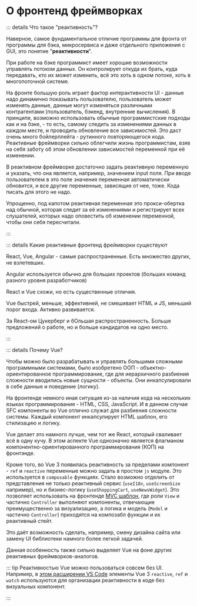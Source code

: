 # О фронтенд фреймворках

::: details Что такое "реактивность"?

Наверное, самое фундаментальное отличие программы для фронта от программы для бэка, микросервиса и даже отдельного приложения с GUI, это понятие "**реактивности**".

При работе на бэке программист имеет хорошие возможности управлять потоком данных. Он контролирует откуда их брать, куда передавать, кто их может изменить, всё это хоть в одном потоке, хоть в многопоточной системе.

На фронте большую роль играет фактор интерактивности UI - данные надо динамично показывать пользователю, пользователь может изменять данные, данные могут изменяться различными контрагентами (пользователь, бэкенд, внутренние вычисления). В принципе, возможно использовать обычные программистские подходы как и на бэке, - то есть, самому следить за изменениями данных в каждом месте, и проводить обновление все зависимостей. Это даст очень много бойлерплейта - рутинного повторяющегося кода. Реактивные фреймворки сильно облегчили жизнь программистам, взяв на себя заботу об этом обновлении зависимостей переменной при её изменении.

В реактивном фреймворке достаточно задать реактивную переменную и указать, что она является, например, значением input поля. При вводе пользователем в это поле значения переменная автоматически обновится, и все другие переменные, зависящие от нее, тоже. Кода писать для этого не надо.

Упрощенно, под капотом реактивная переменная это прокси-обертка над обычной, которая следит за её изменениями и регистрирует всех слушателей, которых надо оповестить об изменении переменной, чтобы они себя пересчитали.

:::

::: details Какие реактивные фронтенд фреймворки существуют

React, Vue, Angular - самые распространенные. Есть множество других, не взлетевших.

Angular используется обычно для больших проектов (больших команд разного уровня разработчиков)

React и Vue схожи, но есть существенные отличия.

Vue быстрей, меньше, эффективней, не смешивает HTML и JS, меньший порог входа. Активно развивается.

За React-ом Цукерберг и бОльшая распространенность. Больше предложений о работе, но и больше кандидатов на одно место.

:::

::: details Почему Vue?

Чтобы можно было разрабатывать и управлять большими сложными программными системами, было изобретено ООП - объектно-ориентированное программирование, где для иерархичного разбиения сложности вводились новые сущности - объекты. Они инкапсулировали в себе данные и поведение (логику).

На фронтенде немного иная ситуация из-за наличия кода на нескольких языках программирования - HTML, CSS, JavaScript. И в данном случае SFC компоненты во Vue отлично служат для разбиения сложности системы. Каждый компонент инкапсулирует HTML шаблон, его стилизацию и логику.

Vue делает это намного лучше, чем тот же React, который сваливает всё в одну кучу. В этом аспекте Vue однозначно является флагманом компонентно-ориентированного программирования (КОП) на фронтэнде.

Кроме того, во Vue 3 появилась реактивность за пределами компонент - `ref` и `reactive` переменные можно задать в простом `js` модуле. Это используется в `composable` функциях. Стало возможно отделить от представления не только реактивный сервис (`useI18n`, `useScreenSize` например), но и бизнес-логику (`useShoppingCart`, `useNewsWidget`). Это позволяет использовать на фронтенде [MVC шаблон](https://ru.wikipedia.org/wiki/Model-View-Controller), где роли `View` и частично `Controller` выполняют компоненты, отвечающие преимущественно за визуализацию, а логика и модель (`Model` и частично `Controller`) приходятся на композабл функции и их реактивный стейт.

Это даёт возможность сделать, например, смену дизайна сайта или замену UI библиотеки намного более легкой задачей.

Данная особенность также сильно выделяет Vue на фоне других реактивных фреймворков-аналогов.

::: tip
Реактивностью Vue можно пользоваться совсем без UI. Например, в [этом расширении VS Code](https://github.com/soerenuhrbach/vscode-deepl/blob/main/src/state.ts) элементы Vue 3 `reactive`, `ref` и `watch` используются для организации реактивности в коде без визуальных компонент.

:::

